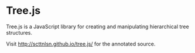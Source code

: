Tree.js
=======

Tree.js is a JavaScript library for creating and manipulating hierarchical tree structures.

Visit http://scttnlsn.github.io/tree.js/ for the annotated source.
